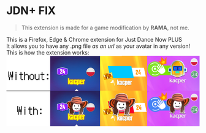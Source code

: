 # JDN+ FIX
>This extension is made for a game modification by **RAMA**, not me.<br>

This is a Firefox, Edge & Chrome extension for Just Dance Now PLUS<br>
It allows you to have any .png file *as an url* as your avatar in any version!<br>
 This is how the extension works:
![How the extension works](https://raw.githubusercontent.com/kaspGG/JDNplusFix/main/example(1).png)
